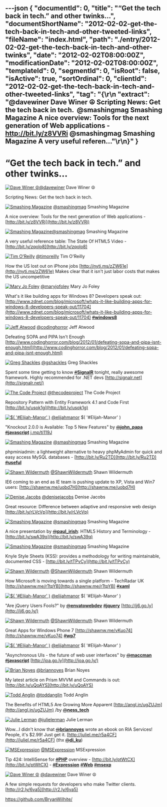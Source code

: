 ---json
{
  "documentId": 0,
  "title": "“Get the tech back in tech.” and other twinks…",
  "documentShortName": "2012-02-02-get-the-tech-back-in-tech-and-other-tweeted-links",
  "fileName": "index.html",
  "path": "./entry/2012-02-02-get-the-tech-back-in-tech-and-other-twinks",
  "date": "2012-02-02T08:00:00Z",
  "modificationDate": "2012-02-02T08:00:00Z",
  "templateId": 0,
  "segmentId": 0,
  "isRoot": false,
  "isActive": true,
  "sortOrdinal": 0,
  "clientId": "2012-02-02-get-the-tech-back-in-tech-and-other-tweeted-links",
  "tag": "{\r\n  \"extract\": \"@davewiner Dave Winer ☮  Scripting News: Get the tech back in tech.   &#160;@smashingmag Smashing Magazine   A nice overview: Tools for the next generation of Web applications - <http://bit.ly/z8VVRi>  @smashingmag Smashing Magazine   A very useful referen...\"\r\n}"
}
---

# “Get the tech back in tech.” and other twinks…

[<img alt="Dave Winer ☮" src="https://songhay.blob.core.windows.net/shared-social-twitter/davewiner.jpeg">](https://twitter.com/#%21/davewiner)[@davewiner](https://twitter.com/#%21/davewiner) Dave Winer ☮

Scripting News: Get the tech back in tech.

[<img alt="Smashing Magazine" src="https://songhay.blob.core.windows.net/shared-social-twitter/smashingmag.png">](https://twitter.com/#%21/smashingmag)&#160;[@smashingmag](https://twitter.com/#%21/smashingmag) Smashing Magazine

A nice overview: Tools for the next generation of Web applications - [http://bit.ly/z8VVRi](http://bit.ly/z8VVRi)

[<img alt="Smashing Magazine" src="https://songhay.blob.core.windows.net/shared-social-twitter/smashingmag.png">](https://twitter.com/#%21/smashingmag)[@smashingmag](https://twitter.com/#%21/smashingmag) Smashing Magazine

A very useful reference table: The State Of HTML5 Video - [http://bit.ly/zqolo8](http://bit.ly/zqolo8)

[<img alt="Tim O'Reilly" src="https://songhay.blob.core.windows.net/shared-social-twitter/timoreilly.jpeg">](https://twitter.com/#%21/timoreilly)&#160;[@timoreilly](https://twitter.com/#%21/timoreilly) Tim O'Reilly

How the US lost out on iPhone jobs [http://nyti.ms/zZW61e](http://nyti.ms/zZW61e) Makes clear that it isn't just labor costs that makes the US uncompetitive

[<img alt="Mary Jo Foley" src="https://songhay.blob.core.windows.net/shared-social-twitter/maryjofoley.png">](https://twitter.com/#%21/maryjofoley)&#160;[@maryjofoley](https://twitter.com/#%21/maryjofoley) Mary Jo Foley

What's it like building apps for Windows 8? Developers speak out: [http://www.zdnet.com/blog/microsoft/whats-it-like-building-apps-for-windows-8-developers-speak-out/11704](http://www.zdnet.com/blog/microsoft/whats-it-like-building-apps-for-windows-8-developers-speak-out/11704) [<s>#</s>**windows8**](https://twitter.com/#%21/search?q=%23windows8)

[<img alt="Jeff Atwood" src="https://songhay.blob.core.windows.net/shared-social-twitter/codinghorror.png">](https://twitter.com/#%21/codinghorror)&#160;[@codinghorror](https://twitter.com/#%21/codinghorror) Jeff Atwood

Defeating SOPA and PIPA Isn't Enough [http://www.codinghorror.com/blog/2012/01/defeating-sopa-and-pipa-isnt-enough.html](http://www.codinghorror.com/blog/2012/01/defeating-sopa-and-pipa-isnt-enough.html)

[<img alt="Greg Shackles" src="https://songhay.blob.core.windows.net/shared-social-twitter/gshackles.png">](https://twitter.com/#%21/gshackles)&#160;[@gshackles](https://twitter.com/#%21/gshackles) Greg Shackles

Spent some time getting to know [<s>#</s>**SignalR**](https://twitter.com/#%21/search?q=%23SignalR) tonight, really awesome framework. Highly recommended for .NET devs [http://signalr.net](http://signalr.net/)

[<img alt="The Code Project" src="https://songhay.blob.core.windows.net/shared-social-twitter/thecodeproject.png">](https://twitter.com/#%21/thecodeproject)&#160;[@thecodeproject](https://twitter.com/#%21/thecodeproject) The Code Project

Repository Pattern with Entity Framework 4.1 and Code First [http://bit.ly/usok1g](http://bit.ly/usok1g)

[<img alt="$( '#Elijah-Manor' )" src="https://songhay.blob.core.windows.net/shared-social-twitter/davewiner.jpeg">](https://twitter.com/#%21/elijahmanor)&#160;[@elijahmanor](https://twitter.com/#%21/elijahmanor) $( '#Elijah-Manor' )

&quot;Knockout 2.0.0 is Available: Top 5 New Features&quot; by [<s>@</s>**john_papa**](https://twitter.com/#%21/john_papa) [<s>#</s>**javascript**](https://twitter.com/#%21/search?q=%23javascript) [j.mp/ti119J](http://j.mp/ti119J)

[<img alt="Smashing Magazine" src="https://songhay.blob.core.windows.net/shared-social-twitter/smashingmag.png">](https://twitter.com/#%21/smashingmag)&#160;[@smashingmag](https://twitter.com/#%21/smashingmag) Smashing Magazine

phpminiadmin: a lightweight alternative to heavy phpMyAdmin for quick and easy access MySQL databases - [http://bit.ly/Ru2TD](http://bit.ly/Ru2TD) [<s>#</s>**useful**](https://twitter.com/#%21/search?q=%23useful)

[<img alt="Shawn Wildermuth" src="https://songhay.blob.core.windows.net/shared-social-twitter/ShawnWildermuth.jpeg">](https://twitter.com/#%21/ShawnWildermuth)&#160;[@ShawnWildermuth](https://twitter.com/#%21/ShawnWildermuth) Shawn Wildermuth

IE6 coming to an end as IE team is pushing update to XP, Vista and Win7 users: [http://shawnw.me/uobd7H](http://shawnw.me/uobd7H)

[<img alt="Denise Jacobs" src="https://songhay.blob.core.windows.net/shared-social-twitter/denisejacobs.jpeg">](https://twitter.com/#%21/denisejacobs)&#160;[@denisejacobs](https://twitter.com/#%21/denisejacobs) Denise Jacobs

Great resource: Difference between adaptive and responsive web design [http://bit.ly/rLVcVp](http://bit.ly/rLVcVp)

[<img alt="Smashing Magazine" src="https://songhay.blob.core.windows.net/shared-social-twitter/smashingmag.png">](https://twitter.com/#%21/smashingmag)&#160;[@smashingmag](https://twitter.com/#%21/smashingmag) Smashing Magazine

A nice presentation by [<s>@</s>**paul_irish**](https://twitter.com/#%21/paul_irish): HTML5 History and Terminology - [http://bit.ly/swA39q](http://bit.ly/swA39q)

[<img alt="Smashing Magazine" src="https://songhay.blob.core.windows.net/shared-social-twitter/smashingmag.png">](https://twitter.com/#%21/smashingmag)&#160;[@smashingmag](https://twitter.com/#%21/smashingmag) Smashing Magazine

Knyle Style Sheets (KSS): provides a methodology for writing maintainable, documented CSS - [http://bit.ly/tTPvCy](http://bit.ly/tTPvCy)

[<img alt="Shawn Wildermuth" src="https://songhay.blob.core.windows.net/shared-social-twitter/ShawnWildermuth.jpeg">](https://twitter.com/#%21/ShawnWildermuth)&#160;[@ShawnWildermuth](https://twitter.com/#%21/ShawnWildermuth) Shawn Wildermuth

How Microsoft is moving towards a single platform - TechRadar UK [http://shawnw.me/rTtpYB](http://shawnw.me/rTtpYB) [<s>#</s>**xaml**](https://twitter.com/#%21/search?q=%23xaml)

[<img alt="$( '#Elijah-Manor' )" src="https://songhay.blob.core.windows.net/shared-social-twitter/elijahmanor.jpeg">](https://twitter.com/#%21/elijahmanor)&#160;[@elijahmanor](https://twitter.com/#%21/elijahmanor) $( '#Elijah-Manor' )

&quot;Are jQuery Users Fools?&quot; by [<s>@</s>**envatowebdev**](https://twitter.com/#%21/envatowebdev) [<s>#</s>**jquery**](https://twitter.com/#%21/search?q=%23jquery) [http://jj6.go.ly](http://jj6.go.ly/)

[<img alt="Shawn Wildermuth" src="https://songhay.blob.core.windows.net/shared-social-twitter/ShawnWildermuth.jpeg">](https://twitter.com/#%21/ShawnWildermuth)&#160;[@ShawnWildermuth](https://twitter.com/#%21/ShawnWildermuth) Shawn Wildermuth

Great Apps for Windows Phone 7 [http://shawnw.me/vKuo74](http://shawnw.me/vKuo74) [<s>#</s>**wp7**](https://twitter.com/#%21/search?q=%23wp7)

[<img alt="$( '#Elijah-Manor' )" src="https://songhay.blob.core.windows.net/shared-social-twitter/elijahmanor.jpeg">](https://twitter.com/#%21/elijahmanor)&#160;[@elijahmanor](https://twitter.com/#%21/elijahmanor) $( '#Elijah-Manor' )

&quot;Asynchronous UIs - the future of web user interfaces&quot; by [<s>@</s>**maccman**](https://twitter.com/#%21/maccman) [<s>#</s>**javascript**](https://twitter.com/#%21/search?q=%23javascript) [http://joa.go.ly](http://joa.go.ly/)

[<img alt="Brian Noyes" src="https://songhay.blob.core.windows.net/shared-social-twitter/briannoyes.png">](https://twitter.com/#%21/briannoyes)&#160;[@briannoyes](https://twitter.com/#%21/briannoyes) Brian Noyes

My latest article on Prism MVVM and Commands is out: [http://bit.ly/uQoAYS](http://bit.ly/uQoAYS)

[<img alt="Todd Anglin" src="https://songhay.blob.core.windows.net/shared-social-twitter/toddanglin.png">](https://twitter.com/#%21/toddanglin)&#160;[@toddanglin](https://twitter.com/#%21/toddanglin) Todd Anglin

The Benefits of HTML5 Are Growing More Apparent [http://angl.in/ugZUJm](http://angl.in/ugZUJm) /by [<s>@</s>**ness_tech**](https://twitter.com/#%21/ness_tech)

[<img alt="Julie Lerman" src="https://songhay.blob.core.windows.net/shared-social-twitter/julielerman.jpeg">](https://twitter.com/#%21/julielerman)&#160;[@julielerman](https://twitter.com/#%21/julielerman) Julie Lerman

Wow...I didn't know that [<s>@</s>**briannoyes**](https://twitter.com/#%21/briannoyes) wrote an ebook on RIA Services! People, it's $2.99! Just get it. [http://juliel.me/r5a4CF](http://juliel.me/r5a4CF) (thx [<s>@</s>**di_ku**](https://twitter.com/#%21/di_ku))

[<img alt="MSExpression" src="https://songhay.blob.core.windows.net/shared-social-twitter/MSExpression.png">](https://twitter.com/#%21/MSExpression)&#160;[@MSExpression](https://twitter.com/#%21/MSExpression) MSExpression

Tip 424: IntelliSense for [<s>#</s>**PHP**](https://twitter.com/#%21/search?q=%23PHP) overview - [http://bit.ly/ptWtCX](http://bit.ly/ptWtCX) - [<s>#</s>**Expression**](https://twitter.com/#%21/search?q=%23Expression) [<s>#</s>**Web**](https://twitter.com/#%21/search?q=%23Web) [<s>#</s>**msexp**](https://twitter.com/#%21/search?q=%23msexp)

[<img alt="Dave Winer ☮" src="https://songhay.blob.core.windows.net/shared-social-twitter/davewiner.jpeg">](https://twitter.com/#%21/davewiner)&#160;[@davewiner](https://twitter.com/#%21/davewiner) Dave Winer ☮

A few simple requests for developers who make Twitter clients. [http://r2.ly/6va5](http://r2.ly/6va5)

<https://github.com/BryanWilhite/>

